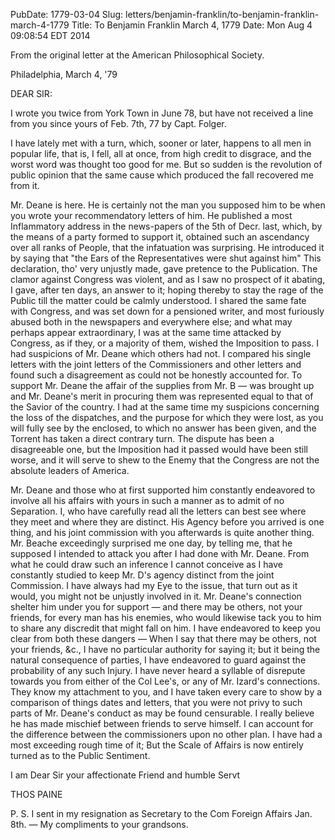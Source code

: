 PubDate: 1779-03-04
Slug: letters/benjamin-franklin/to-benjamin-franklin-march-4-1779
Title: To Benjamin Franklin  March 4, 1779
Date: Mon Aug  4 09:08:54 EDT 2014

   From the original letter at the American Philosophical Society.

   Philadelphia, March 4, '79

   DEAR SIR:

   I wrote you twice from York Town in June 78, but have not received a line
   from you since yours of Feb. 7th, 77 by Capt. Folger.

   I have lately met with a turn, which, sooner or later, happens to all men
   in popular life, that is, I fell, all at once, from high credit to
   disgrace, and the worst word was thought too good for me. But so sudden is
   the revolution of public opinion that the same cause which produced the
   fall recovered me from it.

   Mr. Deane is here. He is certainly not the man you supposed him to be when
   you wrote your recommendatory letters of him. He published a most
   Inflammatory address in the news-papers of the 5th of Decr. last, which,
   by the means of a party formed to support it, obtained such an ascendancy
   over all ranks of People, that the infatuation was surprising. He
   introduced it by saying that "the Ears of the Representatives were shut
   against him" This declaration, tho' very unjustly made, gave pretence
   to the Publication. The clamor against Congress was violent, and as I saw
   no prospect of it abating, I gave, after ten days, an answer to it; hoping
   thereby to stay the rage of the Public till the matter could be calmly
   understood. I shared the same fate with Congress, and was set down for a
   pensioned writer, and most furiously abused both in the newspapers and
   everywhere else; and what may perhaps appear extraordinary, I was at the
   same time attacked by Congress, as if they, or a majority of them, wished
   the Imposition to pass. I had suspicions of Mr. Deane which others had
   not. I compared his single letters with the joint letters of the
   Commissioners and other letters and found such a disagreement as could not
   be honestly accounted for. To support Mr. Deane the affair of the supplies
   from Mr. B &mdash; was brought up and Mr. Deane's merit in procuring them was
   represented equal to that of the Savior of the country. I had at the same
   time my suspicions concerning the loss of the dispatches, and the purpose
   for which they were lost, as you will fully see by the enclosed, to which
   no answer has been given, and the Torrent has taken a direct contrary
   turn. The dispute has been a disagreeable one, but the Imposition had it
   passed would have been still worse, and it will serve to shew to the Enemy
   that the Congress are not the absolute leaders of America.

   Mr. Deane and those who at first supported him constantly endeavored to
   involve all his affairs with yours in such a manner as to admit of no
   Separation. I, who have carefully read all the letters can best see where
   they meet and where they are distinct. His Agency before you arrived is
   one thing, and his joint commission with you afterwards is quite another
   thing. Mr. Beache exceedingly surprised me one day, by telling me, that
   he supposed I intended to attack you after I had done with Mr. Deane. From
   what he could draw such an inference I cannot conceive as I have
   constantly studied to keep Mr. D's agency distinct from the joint
   Commission. I have always had my Eye to the issue, that turn out as it
   would, you might not be unjustly involved in it. Mr. Deane's connection
   shelter him under you for support &mdash; and there may be others, not your
   friends, for every man has his enemies, who would likewise tack you to him
   to share any discredit that might fall on him. I have endeavored to keep
   you clear from both these dangers &mdash; When I say that there may be others,
   not your friends, &c., I have no particular authority for saying it; but
   it being the natural consequence of parties, I have endeavored to guard
   against the probability of any such Injury. I have never heard a syllable of
   disrepute towards you from either of the Col Lee's, or any of Mr.
   Izard's connections. They know my attachment to you, and I have taken
   every care to show by a comparison of things dates and letters, that you
   were not privy to such parts of Mr. Deane's conduct as may be found
   censurable. I really believe he has made mischief between friends to serve
   himself. I can account for the difference between the commissioners upon
   no other plan. I have had a most exceeding rough time of it; But the Scale
   of Affairs is now entirely turned as to the Public Sentiment.

   I am Dear Sir your affectionate Friend and humble Servt

   THOS PAINE

   P. S. I sent in my resignation as Secretary to the Com Foreign
   Affairs Jan. 8th. &mdash; My compliments to your grandsons.


